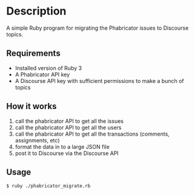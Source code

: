 # Description
A simple Ruby program for migrating the Phabricator issues to Discourse topics.

## Requirements
- Installed version of Ruby 3
- A Phabricator API key
- A Discourse API key with sufficient permissions to make a bunch of topics

## How it works

1. call the phabricator API to get all the issues
2. call the phabricator API to get all the users
3. call the phabricator API to get all the transactions (comments, assignments, etc)
4. format the data in to a large JSON file
5. post it to Discourse via the Discourse API

## Usage

`$ ruby ./phabricator_migrate.rb`
